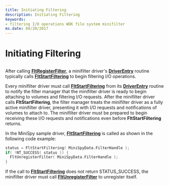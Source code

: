 ```yaml
---
title: Initiating Filtering
description: Initiating Filtering
keywords:
- filtering I/O operations WDK file system minifilter
ms.date: 04/20/2017
---
```


# Initiating Filtering


## <span id="ddk_initiating_filtering_if"></span><span id="DDK_INITIATING_FILTERING_IF"></span>


After calling [**FltRegisterFilter**](/windows-hardware/drivers/ddi/fltkernel/nf-fltkernel-fltregisterfilter), a minifilter driver's [**DriverEntry**](/windows-hardware/drivers/ddi/wdm/nc-wdm-driver_initialize) routine typically calls [**FltStartFiltering**](/windows-hardware/drivers/ddi/fltkernel/nf-fltkernel-fltstartfiltering) to begin filtering I/O operations.

Every minifilter driver must call [**FltStartFiltering**](/windows-hardware/drivers/ddi/fltkernel/nf-fltkernel-fltstartfiltering) from its [**DriverEntry**](/windows-hardware/drivers/ddi/wdm/nc-wdm-driver_initialize) routine to notify the filter manager that the minifilter driver is ready to begin attaching to volumes and filtering I/O requests. After the minifilter driver calls **FltStartFiltering**, the filter manager treats the minifilter driver as a fully active minifilter driver, presenting it with I/O requests and notifications of volumes to attach to. The minifilter driver must be prepared to begin receiving these I/O requests and notifications even before **FltStartFiltering** returns.

In the MiniSpy sample driver, [**FltStartFiltering**](/windows-hardware/drivers/ddi/fltkernel/nf-fltkernel-fltstartfiltering) is called as shown in the following code example:

```cpp
status = FltStartFiltering( MiniSpyData.FilterHandle );
if( !NT_SUCCESS( status )) {
  FltUnregisterFilter( MiniSpyData.FilterHandle );
}
```

If the call to [**FltStartFiltering**](/windows-hardware/drivers/ddi/fltkernel/nf-fltkernel-fltstartfiltering) does not return STATUS\_SUCCESS, the minifilter driver must call [**FltUnregisterFilter**](/windows-hardware/drivers/ddi/fltkernel/nf-fltkernel-fltunregisterfilter) to unregister itself.

 

